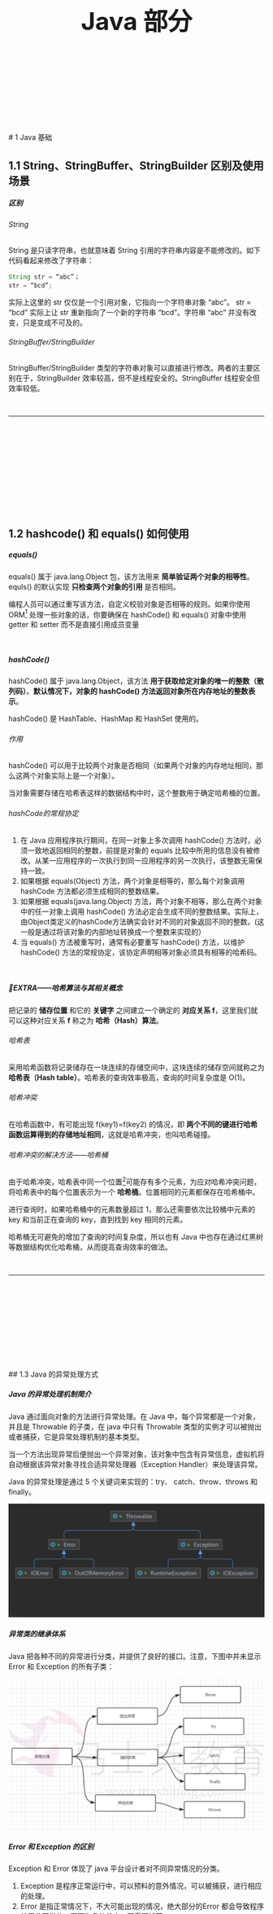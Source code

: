 

<div STYLE="page-break-after: always;">
	<br>
    <br>
    <br>
    <br>
    <br>
    <br>
    <br>
    <br>
    <br>
    <br>
	<center><h3><font size="20px">
        Java 部分
    </font></h3></center>
	<br>
    <br>
    <br>
    <br>
    <br>
    <br>
    <br>
    <br>
    <br>
    <br>
</div>
# 1	Java 基础

## 1.1	String、StringBuffer、StringBuilder 区别及使用场景

##### 区别

###### String

String 是只读字符串，也就意味着 String 引用的字符串内容是不能修改的。如下代码看起来修改了字符串：

```java
String str = “abc”；
str = “bcd”;
```

实际上这里的 str 仅仅是一个引用对象，它指向一个字符串对象 “abc”。 str = “bcd” 实际上让 str 重新指向了一个新的字符串 “bcd”。字符串 “abc” 并没有改变，只是变成不可及的。

###### StringBuffer/StringBuilder

StringBuffer/StringBuilder 类型的字符串对象可以直接进行修改。两者的主要区别在于，StringBuilder 效率较高，但不是线程安全的。StringBuffer 线程安全但效率较低。

<br>

---

<div STYLE="page-break-after: always;"><br>
    <br>
    <br>
    <br>
    <br>
    <br>
    <br>
    <br>
    <br>
    <br></div>

## 1.2	hashcode() 和 equals() 如何使用 

##### equals()

equals() 属于 java.lang.Object 包，该方法用来 **简单验证两个对象的相等性**。equls() 的默认实现 **只检查两个对象的引用** 是否相同。 

编程人员可以通过重写该方法，自定义校验对象是否相等的规则。如果你使用 ORM[^1.2-1] 处理一些对象的话，你要确保在 hashCode() 和 equals() 对象中使用 getter 和 setter 而不是直接引用成员变量 

<br>

##### hashCode()

hashCode() 属于 java.lang.Object，该方法 **用于获取给定对象的唯一的整数（散列码）**。**默认情况下，对象的 hashCode() 方法返回对象所在内存地址的整数表示**。

hashCode() 是 HashTable、HashMap 和 HashSet 使用的。

###### 作用

hashCode() 可以用于比较两个对象是否相同（如果两个对象的内存地址相同，那么这两个对象实际上是一个对象）。

当对象需要存储在哈希表这样的数据结构中时，这个整数用于确定哈希桶的位置。

###### hashCode的常规协定

1. 在 Java 应用程序执行期间，在同一对象上多次调用 hashCode() 方法时，必须一致地返回相同的整数，前提是对象的 equals 比较中所用的信息没有被修改。从某一应用程序的一次执行到同一应用程序的另一次执行，该整数无需保持一致。
2. 如果根据 equals(Object) 方法，两个对象是相等的，那么每个对象调用 hashCode 方法都必须生成相同的整数结果。
3. 如果根据 equals(java.lang.Object) 方法，两个对象不相等，那么在两个对象中的任一对象上调用 hashCode() 方法必定会生成不同的整数结果。实际上，由Object类定义的hashCode方法确实会针对不同的对象返回不同的整数。(这一般是通过将该对象的内部地址转换成一个整数来实现的）
4. 当 equals() 方法被重写时，通常有必要重写 hashCode() 方法，以维护 hashCode() 方法的常规协定，该协定声明相等对象必须具有相等的哈希码。

<br>

##### 📌EXTRA——哈希算法与其相关概念

把记录的 **储存位置** 和它的 **关键字** 之间建立一个确定的 **对应关系 f**，这里我们就可以这种对应关系 **f** 称之为 **哈希（Hash）算法**。

###### 哈希表

采用哈希函数将记录储存在一块连续的存储空间中，这块连续的储存空间就称之为 **哈希表（Hash table）**。哈希表的查询效率极高，查询的时间复杂度是 O(1)。

###### 哈希冲突

在哈希函数中，有可能出现 f(key1)=f(key2) 的情况，即 **两个不同的键进行哈希函数运算得到的存储地址相同**，这就是哈希冲突，也叫哈希碰撞。

###### 哈希冲突的解决方法——哈希桶

由于哈希冲突，哈希表中同一个位置[^1.2-2]可能存有多个元素，为应对哈希冲突问题，将哈希表中的每个位置表示为一个 **哈希桶**。位置相同的元素都保存在哈希桶中。

进行查询时，如果哈希桶中的元素数量超过 1，那么还需要依次比较桶中元素的 key 和当前正在查询的 key，直到找到 key 相同的元素。

哈希桶无可避免的增加了查询的时间复杂度，所以也有 Java 中也存在通过红黑树等数据结构优化哈希桶，从而提高查询效率的做法。

<br>

---

[^1.2-1]: 即对象关系映射，即在关系型数据库和业务实体对象之间进行映射，从而代替传统的 SQL 语句，通过操作对象的属性和方法进行数据库操作。Hibernate 是代表性的  ORM 的框架。
[^1.2-2]: 注意，这里指的不是物理存储单元上的同一个位置。

<div STYLE="page-break-after: always;"><br>
    <br>
    <br>
    <br>
    <br>
    <br>
    <br>
    <br>
    <br>
    <br></div>
## 1.3	Java 的异常处理方式

##### Java 的异常处理机制简介

Java 通过面向对象的方法进行异常处理。在 Java 中，每个异常都是一个对象，并且是 Throwable 的子类，在 java 中只有 Throwable 类型的实例才可以被抛出或者捕获，它是异常处理机制的基本类型。

当一个方法出现异常后便抛出一个异常对象，该对象中包含有异常信息，虚拟机将自动根据该异常对象寻找合适异常处理器（Exception Handler）来处理该异常。

Java 的异常处理是通过 5 个关键词来实现的：try、 catch、throw、throws 和 finally。

<img src="img/Java/1.3/1.png" style="zoom:50%;" />

<br>

##### 异常类的继承体系

Java 把各种不同的异常进行分类，并提供了良好的接口。注意，下图中并未显示 Error 和 Exception 的所有子类：

<img src="img/Java/1.3/2.png"  />

<br>

##### Error 和 Exception 的区别

Exception 和 Error 体现了 java 平台设计者对不同异常情况的分类。

1. Exception 是程序正常运行中，可以预料的意外情况，可以被捕获，进行相应的处理。
2. Error 是指正常情况下，不大可能出现的情况，绝大部分的Error 都会导致程序处于非正常的，不可恢复的状态，不需要捕获
3. Exception 分为可检查异常（checked）和 不可检查异常（unchecked）。可检查异常在源代码里必须显式的进行捕获处，这是编译期检查的一部分,不可检查异常是指运行时异常, 比如NullPointerException, ArrayIndexOutOfBoundsException之类, 通常是可以编码避免的逻辑错误,具体根据需要来判断是否需要捕获,并不会在编译期强制要求.

<br>

##### try...catch... 捕获异常

程序通常在运行之前不报错，但是运行后可能会出现某些未知的错误，但是还不想直接抛出到上一级，那么就需要通过 try…catch… 的形式进行异常捕获，之后根据不同的异常情况来进行相应的处理。

<br>

##### throw 抛出异常

如果你觉得解决不了某些异常问题，且不需要调用者处理，那么你可以抛出异常。 throw 关键字作用是在方法内部抛出一个 Throwable 类型的异常。任何 Java 代码都可以通过 throw 语句抛出异常。

<br>

##### throws 声明异常

通常， 一个方法出现编译时异常，就需要 try-catch/ throws 处理，否则会导致编译错误。但是，如果你不想在该方法中处理这个异常，也可以使用 throws 将这个异常抛出，交由该方法的调用者处理

<br>

##### throw 和 throws 的区别

###### 作用不同

- throw 用于程序员自行产生并抛出异常；
- throws 用于声明在该方法内抛出了异常。

###### 使用的位置不同

- throw 位于方法体内部，可以作为单独语句使用；
- throws 必须跟在方法参数列表的后面，不能单独使用。

###### 内容不同

- throw抛出一个异常对象，且只能是一个；
- throws后面跟异常类，而且可以有多个。 

<br>

##### 如何选择异常的处理方式

可以根据下图来选择是捕获异常，声明异常还是抛出异常

<img src="img/Java/1.3/3.png"  />

<br>

#####  自定义异常及其在生产中的应用 

 Java 虽然提供了丰富的异常处理类，但是在项目中还会经常使用自定义异常，其主要原因是 Java 提供的异常类在某些情况下还是不能满足实际需球。例如以下情况：

1. 系统中有些错误符合 Java 语法却不符合业务逻辑。
2. 在分层的软件结构中，通常是在表现层统一对系统其他层次的异常进行捕获处理。 

<br>

----

<div STYLE="page-break-after: always;"><br>
    <br>
    <br>
    <br>
    <br>
    <br>
    <br>
    <br>
    <br>
    <br></div>

# 2	面向对象

## 2.1	面向对象简介

##### 什么是面向对象

面向对象是一种编程思想，在面向对象编程中：

1. **万物可归类**：**类是对于世界事物的高度抽象** 。
2. **万物皆对象**：**对象是具体的世界事物。**

<br>

##### 面向对象的三大特性

1. **封装**：将对象运行所需的资源（方法和数据）封装在程序对象中。
2. **继承**：继承可以使得子类拥有父类的属性和方法，并在其基础上重新定义、追加属性和方法等。
3. **多态**：为不同数据类型的实体提供统一的接口。

<br>

##### 封装

封装 **隐藏** 了类的内部实现机制，可以在不影响使用的情况下改变类的内部结构，同时也保护了数据。对外界而言，类的内部细节是隐藏的，暴露给外界的只是它的访问方法。

###### 属性的封装

使用者只能通过事先定制好的方法来访问数据，可以方便地加入逻辑控制，限制对属性的不合理操作。

###### 方法的封装

使用者按照既定的方式调用方法，不必关心方法的内部实现，便于使用与修改，增强代码的可维护性。

<br>

##### 继承

继承是 **从已有的类中派生出新的类**，新类拥有已有类的属性和行为，并能扩展新的能力。

继承在本质上是从一般到特殊的关系，即 is-a 关系。子类继承父类，表明子类是一种特殊的父类，并且具有父类所不具有的一些属性或方法。或者从多种实现类中抽象出一个基类，使其具备多种实现类的共同特性 ，当实现类继承了基类（父类）后，实现类就具备了这些相同的属性。比如从猫类、狗类、虎类中可以抽象出动物类，具有和猫、狗、虎类的共同特性（吃、跑、叫等）。

###### 继承的作用

继承避免了对一般类和特殊类的共同特征进行的重复描述，通过继承可以清晰地表达每一项共同特征所适应的概念范围，在一般类中定义的属性和操作适应于这个类本身以及它以下的每一层特殊类的全部对象。运用继承原则使得系统模型比较简练也比较清晰。

###### Java 中继承的特点

Java 通过 extends 关键字来实现继承，父类中通过 private 定义的变量和方法不会被继承，不能在子类中直接操作父类通过 private 定义的变量以及方法。

<br>

##### 多态

多态是面向对象三大特性中比较难的一个，封装和继承最后归结于多态， 多态指的是类和类的关系，两个类由继承关系，存在有方法的重写，故而可以在调用时有父类引用指向子类对象。多态必备三个要素：继承，重写，父类引用指向子类对象。

<br>

---

<div STYLE="page-break-after: always;"><br>
    <br>
    <br>
    <br>
    <br>
    <br>
    <br>
    <br>
    <br>
    <br></div>
## 2.2	Java中重写和重载有哪些区别

##### 方法重载的规则

1. 方法名一致，但参数列表中参数的顺序、类型、个数至少有一项不同；
2. 重载与方法的返回值无关；
3. 可以抛出不同的异常，可以有不同修饰。

<br>

##### 方法重写的规则

1. 参数列表和返回值类型必须与被重写方法的完全一致；
2. 构造方法和声明为 final 的方法不能被重写，声明为 static 的方法不能被重写但是能够被再次声明；
3. 访问权限不能比父类中被重写的方法的访问权限更低。
4. 重写的方法能够抛出任何非强制异常（UncheckedException，也叫非运行时异常），无论被重写的方法是否抛出异常。但是，重写的方法不能抛出新的强制性异常，或者比被重写方法声明的更广泛的强制性异常，反之则可以。

<br>

##### 两者之间的区别

###### 根本区别

方法的重载和重写都是实现多态的方式，区别在于前者实现的是编译时的多态性，而后者实现的是运行时的多态性。

###### 代码层面的区别

|          | 重载（overload）   | 重写（override）                                   |
| -------- | ------------------ | -------------------------------------------------- |
| 位置     | 同一个类中[^2.2-1] | 子类和父类之间                                     |
| 修饰符   | 无关               | 父类的权限修饰符必须等于或低于子类                 |
| 返回值   | 无关               | 父类的返回值类型必须与子类相同或是子类返回值的父类 |
| 方法名   | 必须相同           | 必须相同                                           |
| 参数列表 | 必须不同           | 必须相同                                           |
| 抛出异常 | 无关               | 小于等于                                           |
| 方法体   | 不同               | 不同                                               |

<br>

---

[^2.2-1]: 子类重载父类方法，是因为子类能够继承父类的所有方法，所以发生重载的本质还是在同一个子类中。

<div STYLE="page-break-after: always;"><br>
    <br>
    <br>
    <br>
    <br>
    <br>
    <br>
    <br>
    <br>
    <br></div>

## 2.3	接口和抽象类有哪些相同点和不同点

##### 相同

1. 都不能够实例化
2. 抽象类和接口类型都可以作为引用类型
3. 一个类如果继承了某个抽象类或者实现了某个接口，都需要实现抽象类或接口中的法全部抽象方法，否则该类仍然需要被声明为抽象类或接口。

<br>

##### 不同

###### 抽象类

1. 抽象类中可以定义构造器；
2. 抽象类中可以有具体方法；
3. 抽象类中的成员可以是 private、默认、protected、public；
4. 抽象类中可以定义成员变量；
6. 抽象类中可以包含静态方法；
7. 一个类只能继承一个抽象类。

###### 接口

1. 接口中不能定义构造器；

2. 方法全部都是抽象方法[^2.3-1]；

3. 接口中的成员全都是 public 的；

4. 接口中只能定义常量；

5. 接口中不能有静态方法；

6. 一个类可以实现多个接口；

<br>

---

[^2.3-1]: JDK 1.8 的新特性 **接口默认方法** 允许在接口中使用 default 关键字添加非抽象的方法实现。

<div STYLE="page-break-after: always;"><br>
    <br>
    <br>
    <br>
    <br>
    <br>
    <br>
    <br>
    <br>
    <br></div>

## 2.4	怎样声明一个类不会被继承，什么场景下会用？

如果一个类被final修饰，此类不可以有子类，不能被其它类继承，如果一个中的所有方法都没有重写的需要，当前类也没有子类，就可以使用 final 修饰。

<br>

---

<div STYLE="page-break-after: always;"><br>
    <br>
    <br>
    <br>
    <br>
    <br>
    <br>
    <br>
    <br>
    <br></div>

## 2.5	Java中 == 和 equals 有哪些区别

##### 区别

1. equals 和 == 最大的区别是一个是方法一个是运算符。
2. == 如果比较的对象是基本数据类型，则比较的是数值是否相等；如果比较的是引用数据类型，则比较的是对象的地址值是否相等。equals() 用来比较对象的内容是否相等。

<br>

##### 注意

equals 方法不能用于基本数据类型的变量，如果没有对 equals 方法进行重写，则比较的是引用类型的变量所指向的对象的地址。

<br>

---

<div STYLE="page-break-after: always;"><br>
    <br>
    <br>
    <br>
    <br>
    <br>
    <br>
    <br>
    <br>
    <br></div>

# 3	集合

## 3.1	Hash Map

##### HashMap 简介

HashMap 根据键的 hashCode 值存储数据，大多数情况下可以直接定位到它的值，因而具有很快的访问速度，但遍历顺序却是不确定的。 

<br>

##### HashMap 为什么只允许一条记录的键为 null？

HashMap 最多只允许一条记录的键为 null，允许多条记录的值为 null，因为 HashMap 通过对 key 进行哈希运算得到 value 的存储地址，如果有多个键都为 null，那么它们的存储地址将会是相同的。

<br>

##### HashMap 是线程安全的吗？

HashMap **不是线程安全的**，如果有多个线程同时写 HashMap，可能会导致数据不一致。

如果需要满足线程安全，可以用 Collections 的 synchronizedMap 方法使 HashMap 具有线程安全的能力，或者使用 ConcurrentHashMap。

<br>

##### HashMap 中的重要概念

1. Entry：HashMap 底层实际上是一个数组，数组中存放的是 Entry 类型的对象。Entry 包含四个属性：key、value、hash 值和用于单向链表的 next。；
2. size：HashMap 当前存放的 Entry 数量；
3. capacity：当前数组容量，始终保持为 2^n^，可以扩容，扩容后数组大小是之前的 2 倍；
4. loadFactor：负载因子，默认为 0.75，和扩容机制相关；
5. threshold：扩容的阈值，threshold = capacity * loadFactor ，如果当前容器的容量达到了 threshold，就要进行扩容操作。比如当前的容器容量是 16，负载因子 是0.75，threshold = 16 \* 0.75 =12，也就是说，当容量达到了 12 的时候就会进行扩容操作。

<br>

##### JDK 1.7 HashMap 的结构

<img src="img/java/3.1/1.jpg" style="zoom:67%;" />

大方向上，HashMap 里面是一个数组，数组中每个元素是一个单向链表。上图中，每个绿色的实体是嵌套类 Entry 的实例。

<br>

##### JDK 1.8 HashMap 的结构

JDK 8 对 HashMap 进行了一些修改，最大的不同就是利用了 **红黑树**，所以其由 **数组+链表+红黑树** 组成。 

根据 Java7 HashMap 的介绍，查找时根据 hash 值可以快速定位到数组的具体下标，但是之后需要顺着链表依次比较才能找到对应的 value（哈希取余可能会相同），时间复杂度取决于链表的长度，为 O(n)。

为了降低这部分的开销，在 JDK 8 中，当链表中的元素超过了 8 个以后，会将链表转换为红黑树，在这些位置进行查找的时候可以降低时间复杂度为 O(logN)。 

![](img/java/3.1/2.jpg)

<br>

##### JDK 1.8 中 HashMap 其他优化

###### 扩容机制优化

简单说明——JDK 7 HashMap 在扩容后需要重新计算所有键的 Hash 值，JDK 8 针对此进行了优化，由于每次扩容都是对原数组长度乘 2，所以只要在原来的 Hash 值上增加一位即可得到新的 Hash 值。

###### 哈希碰撞优化

JDK 1.8 的 hash() 中，将 hash 值高位（前16位）参与到取模的运算中，使得计算结果的不确定性增强，降低发生哈希碰撞的概率。

###### 链表插入方式优化

在 JDK 1.7 中，HashMap 采用 **头插法** 向链表中插入新节点。Java1.8 中变成了 **尾插法**。

<br>

##### HashMap 与 HapTable 的对比

1. **效率**：HashMap 的效率比 HashTable 更高。
2. **线程同步**：HashMap 是非线程同步的，HashTable 是线程同步的。
3. **空<键,值>**：HashTable 不允许<键,值>有空值，HashMap 允许<键,值>有空值。
4. **迭代器**：HashTable 使用 Enumeration（也可使用 iterator），HashMap 使用 iterator。
5. **扩容算法**：HashTable 中 Hash 数组的默认大小是 11，增加的方式是 old\*2+1，HashMap 中 hash 数组的默认大小是16，增长方式是2的指数倍（old\*2）
6. **父类**：HashTable 继承 Dictionary 类，HashMap 继承自 AbstractMap 类，不过两者都实现了 Map 接口。

<br>

##### hashMap 实现线程安全的方式一——Collections.synchronizedMap()

通过 Collections.synchronizedMap() 返回一个新的Map，这个新的 map 就是线程安全的。实际上返回的并不是 HashMap，而是一个 Map 接口的实现类。

###### 实现原理

通过 Collections.synchronizedMap() 来封装所有不安全的 HashMap 的方法，就连 toString()、hashCode() 都进行了封装，封装的关键点有两处：

1. 使用了经典的 synchronized 来进行互斥，锁住的是对象；
2. 使用了代理模式new了一个新的类，这个类同样实现了 Map 接口。

###### 优点

代码实现十分简单,一看就懂

###### 缺点

从锁的角度来看，方法一直接使用了锁住方法，基本上是锁住了尽可能大的代码块，性能会比较差。

<br>

##### hashMap 实现线程安全的方式二——ConcurrentHashMap

更优秀的方法。

###### 实现原理

重新写了 HashMap()，比较大的改变有如下：

1. 使用了新的锁机制，把 HashMap 拆分成了多个独立的块，这样在高并发的情况下减少了锁冲突的可能
2. 使用的是 NonfairSync，这个特性调用 CAS 指令来确保原子性与互斥性

###### 优点

需要互斥的代码段比较少，性能会比较好。ConcurrentHashMap 把整个 Map 切分成了多个块，发生锁碰撞的几率大大降低，性能会比较好。

###### 缺点

代码繁琐。

<br>

---

<div STYLE="page-break-after: always;"><br>
    <br>
    <br>
    <br>
    <br>
    <br>
    <br>
    <br>
    <br>
    <br></div>
## 3.2	HashMap——扩容优化

##### 1.7 和 1.8 的扩容机制对比

在 JDK 1.7 中，扩容以后，对元素进行 rehash 算法，重新计算原来每个元素在扩容之后的哈希表中的位置。

而 JDK 1.8 采用 2 倍扩容机制，元素不需要进行重新计算位置。

<br>

1.8借助2倍扩容机制,元素不需要进行重新计算位置

JDK 1.8 在扩容时并没有像 JDK 1.7 那样，重新计算每个元素的哈希值，而是通过高位运算**（e.hash & oldCap）**来确定元素是否需要移动，比如 key1 的信息如下：

![](img/java/3.2/1.png)

使用 e.hash & oldCap 得到的结果，高一位为 0，当结果为 0 时表示元素在扩容时位置不会发生任何变化，而 key 2 信息如下

![](img/java/3.2/2.png)

高一位为 1，当结果为 1 时，表示元素在扩容时位置发生了变化，新的下标位置等于原下标位置 + 原数组长度**hashmap,****不必像1.7一样全部重新计算位置**

<img src="img/java/3.2/3.png" style="zoom:67%;" />

<br>

##### 为什么hashmap扩容的时候是两倍？

在存入元素时,放入元素位置有一个 (n-1)&hash 的一个算法,和hash&(newCap-1),这里用到了一个&位运算符

<img src="img/java/3.2/4.png" style="zoom:67%;" />

 

当HashMap的容量是16时，它的二进制是10000，(n-1)的二进制是01111，与hash值得计算结果如下

<img src="img/java/3.2/5.png" style="zoom:67%;" />

下面就来看一下HashMap的容量不是2的n次幂的情况，当容量为10时，二进制为01010，(n-1)的二进制是01001，向里面添加同样的元素，结果为

<img src="img/java/3.2/6.png" style="zoom:67%;" />

可以看出，有三个不同的元素进过&运算得出了同样的结果，严重的hash碰撞了

只有当n的值是2的N次幂的时候，进行&位运算的时候，才可以只看后几位，而不需要全部进行计算

<br>

---

<div STYLE="page-break-after: always;"><br>
    <br>
    <br>
    <br>
    <br>
    <br>
    <br>
    <br>
    <br>
    <br></div>

## 3.3	ArrayList 和 LinkedList 的区别与适用场景

##### 访问速度

- ArrayList 是基于索引（index）的数据接口，它的底层是 **数组**，使用索引在数组中搜索和读取数据是很快的。它能以 O(1) 的时间复杂度对元素进行随机访问。
- LinkedList 是以元素列表的形式存储它的数据，每一个元素都和它的前一个和后一个元素链接在一起。在这种情况下，查找某个元素的时间复杂度是 O(n)。

<br>

##### 插入、删除速度

LinkedList 的插入、删除速度比 ArrayList  更快：

- LinkedList  的元素可以被直接添加到集合的任意位置，或者从任意位置移除，不需要额外操作，时间复杂度仅为 O(1)。
- ArrayList 在插入和删除时需要重新排列数组中的所有数据，并可能需要进行扩容和索引更新，最恶劣的情况下时间复杂度是 O(n)。

<br>

##### 内存占用

LinkedList 比 ArrayList 更占内存：

-  LinkedList 的每个节点中存储了数据和前后节点的位置。
- ArrayList 的每个节点只存储数据。

<br>

##### LinkedList 和 ArrayList 的适用场景

频繁进行插入和删除操作，且不是经常需要进行随机访问，此时适用 LinkedList，否则使用 ArrayList。

<br>

----

<div STYLE="page-break-after: always;"><br>
    <br>
    <br>
    <br>
    <br>
    <br>
    <br>
    <br>
    <br>
    <br></div>

## 3.4	集合的线程安全解决方案

##### 第一代线程安全集合类——Vector、HashTable

###### 	保证线程安全的方法

使用 synchronized 修饰方法

###### 	缺点

效率低下

<br>

##### 第二代线程非安全集合类——ArrayList、HashMap

高性能但线程不安全。

###### 	ArrayList、HashMap 如何解决线程安全问题

使用 Collections.synchronizedList(list) 与 Collections.synchronizedMap(map)，底层使用了 synchronized 代码块锁，锁在方法里面，与直接锁住方法的第一代相比，性能有所提高。

<br>

##### 第三代线程安全集合类

java.util.concurrent 包的集合类：

1. ConcurrentHashMap: .
2. CopyOnWriteArrayList
3. CopyOnWriteArraySet

底层大都采用 Lock 锁（注意，1.8的 ConcurrentHashMap 不使用 Lock 锁），保证安全的同时，性能也很高。

<br>

---

<div STYLE="page-break-after: always;"><br>
    <br>
    <br>
    <br>
    <br>
    <br>
    <br>
    <br>
    <br>
    <br></div>
#  4	Java 代理

## 4.1	代理模式和 Java 中的代理

##### 代理模式简介

<br>

##### 什么是静态代理

只能静态的代理某些类或者某些方法，编码简单但功能较弱，不推荐使用。

<br>

##### 什么是动态代理

动态代理是 **在程序运行期间创建目标对象的代理对象**，并对目标对象中的方法进行功能性增强的一种技术。

<br>

##### Java 动态代理的两种实现方式[^4.1-1]

1. Proxy
2. CGLIB

<br>

---

[^4.1-1]: Spring AOP 的底层实现对这两种方式都有涉及。

<div STYLE="page-break-after: always;"><br>
    <br>
    <br>
    <br>
    <br>
    <br>
    <br>
    <br>
    <br>
    <br></div>
## 4.2	Java 中的静态代理实现

---

<div STYLE="page-break-after: always;"><br>
    <br>
    <br>
    <br>
    <br>
    <br>
    <br>
    <br>
    <br>
    <br></div>


## 4.3	动态代理——Proxy 代理

##### Proxy 代理简介

Proxy 代理是 JDK 内置的动态代理。

###### 特点

面向接口，不需要导入第三方依赖，可以对多个不同的接口进行增强，通过反射读取注解时，只能读取到接口上的注解。

###### 原理

面向接口，只能对实现类在实现接口中定义的方法进行增强。

<br>

##### 例

定义接口和实现

```
package com.proxy;

public interface UserService {
    public String getName(int id);

    public Integer getAge(int id);
}
```

```
package com.proxy;

public class UserServiceImpl implements UserService {
    @Override
    public String getName(int id) {
        System.out.println("------getName------");
        return "riemann";
    }

    @Override
    public Integer getAge(int id) {
        System.out.println("------getAge------");
        return 26;
    }
}
```

```
package com.proxy;

import java.lang.reflect.InvocationHandler;
import java.lang.reflect.Method;

public class MyInvocationHandler implements InvocationHandler {

    public Object target;

    MyInvocationHandler() {
        super();
    }

    MyInvocationHandler(Object target) {
        super();
        this.target = target;
    }

    @Override
    public Object invoke(Object proxy, Method method, Object[] args) throws Throwable {
        if ("getName".equals(method.getName())) {
            System.out.println("++++++before " + method.getName() + "++++++");
            Object result = method.invoke(target, args);
            System.out.println("++++++after " + method.getName() + "++++++");
            return result;
        } else {
            Object result = method.invoke(target, args);
            return result;
        }
    }
}
```

```
package com.proxy;

import java.lang.reflect.InvocationHandler;
import java.lang.reflect.Proxy;

public class Main1 {
    public static void main(String[] args) {
        UserService userService = new UserServiceImpl();
        InvocationHandler invocationHandler = new MyInvocationHandler(userService);
        UserService userServiceProxy = (UserService) Proxy.newProxyInstance(userService.getClass().getClassLoader(),
                userService.getClass().getInterfaces(),invocationHandler);
        System.out.println(userServiceProxy.getName(1));
        System.out.println(userServiceProxy.getAge(1));
    }
}
```

<br>

---

<div STYLE="page-break-after: always;"><br>
    <br>
    <br>
    <br>
    <br>
    <br>
    <br>
    <br>
    <br>
    <br></div>


## 4.5	动态代理——CGLIB 

##### CGLIB 动态代理简介

######    特点

面向父类的动态代理，需要导入第三方依赖

###### 原理

底层通过子类继承父类并重写方法的形式实现增强。

<br>

##### CGLIB的核心类

1. net.sf.cglib.proxy.Enhancer：主要的增强类

2. net.sf.cglib.proxy.MethodInterceptor：主要的方法拦截类，它是 Callback 接口的子接口，需要用户实现

3. net.sf.cglib.proxy.MethodProxy：JDK 的 java.lang.reflect.Method类 的代理类，可以方便的实现对源对象方法的调用，如使用：

   ```
   Object o = methodProxy.invokeSuper(proxy, args);//虽然第一个参数是被代理对象，也不会出现死循环的问题。
   ```

4. net.sf.cglib.proxy.MethodInterceptor 接口是最通用的回调（callback）类型，它经常被基于代理的AOP用来实现拦截（intercept）方法的调用。这个接口只定义了一个方法：

   ```java
   public Object intercept(Object object, 
   						java.lang.reflect.Method method,
   						Object[] args,
   						MethodProxy proxy) throws Throwable;
   ```

   - 第一个参数是代理对像，第二和第三个参数分别是拦截的方法和方法的参数。原来的方法可能通过使用java.lang.reflect.Method对象的一般反射调用，或者使用 net.sf.cglib.proxy.MethodProxy对象调用。net.sf.cglib.proxy.MethodProxy通常被首选使用，因为它更快。

<br>

##### 例

```
package com.proxy.cglib;

import net.sf.cglib.proxy.MethodInterceptor;
import net.sf.cglib.proxy.MethodProxy;
import java.lang.reflect.Method;
 
public class CglibProxy implements MethodInterceptor {
    @Override
    public Object intercept(Object o, Method method, Object[] args, MethodProxy methodProxy) throws Throwable {
        System.out.println("++++++before " + methodProxy.getSuperName() + "++++++");
        System.out.println(method.getName());
        Object o1 = methodProxy.invokeSuper(o, args);
        System.out.println("++++++before " + methodProxy.getSuperName() + "++++++");
        return o1;
    }
}

```

```
package com.proxy.cglib;
 
import com.test3.service.UserService;
import com.test3.service.impl.UserServiceImpl;
import net.sf.cglib.proxy.Enhancer;
 
public class Main2 {
    public static void main(String[] args) {
        CglibProxy cglibProxy = new CglibProxy();
 
        Enhancer enhancer = new Enhancer();
        enhancer.setSuperclass(UserServiceImpl.class);
        enhancer.setCallback(cglibProxy);
 
        UserService o = (UserService)enhancer.create();
        o.getName(1);
        o.getAge(1);
    }
}
```

<br>

---

<div STYLE="page-break-after: always;"><br>
    <br>
    <br>
    <br>
    <br>
    <br>
    <br>
    <br>
    <br>
    <br></div>

#  5	jdk 1.8 的新特性

## 5.1	接口的默认方法

##### 简介

jdk 8 允许我们给接口添加一个非抽象的方法实现，只需要使用 default关键字即可，这个特征又叫做扩展方法。

<br>

##### 例

```java
interface Formula {

    double calculate(int a);

	default double sqrt(int a) {
        return Math.sqrt(a);
    } 
}
```

<br>

---

<div STYLE="page-break-after: always;"><br>
    <br>
    <br>
    <br>
    <br>
    <br>
    <br>
    <br>
    <br>
    <br></div>

## 5.2	Lambda 表达式

##### 什么是 Lambda 表达式

Lambda 表达式本质上是一个匿名函数，可以把 Lambda 表达式理解为一段可以传递的代码（即将代码像数据一样进行传递）。

借助 Lambda 表达式可以写出更简洁、更灵活的代码。同时，JDK 也提供了大量的内置函数式接口，使得 Lambda 表达式的运用更加方便、高效。

<br>

##### 操作符 ->

Java 8 中引入了一个新的操作符 **->** ，该操作符被称为箭头操作符或 Lambda 操作符。

箭头操作符将 Lambda 表达式拆分成两部分：

- 左侧 : Lambda 表达式的参数列表；
- 右侧 : Lambda 表达式中所需执行的功能， 即 Lambda 体。

<br>

##### Lambda 表达式的简化语法

1. 小括号内参数的类型可以省略；
2. 如果小括号内仅有一个参数，小括号可以省略；

3. 如果大括号内仅有一个条语句，则无论是否有返回值，都可以省略大括号、return 关键字及语句分号。

<br>

##### Lambda 表达式的作用——替代匿名内部类

###### Java 早期版本的字符串排序

```java
List<String> names = Arrays.asList("peterF", "anna", "mike", "xenia");

Collections.sort(names, 
	new Comparator<String>() {
		@Override public int compare(String a, String b) {
        	return b.compareTo(a); 
        } 
	});
```

给静态方法 Collections.sort() 传入一个 List 对象以及一个比较器来按指定顺序排列，比较器是一个匿名内部类。

###### 通过 Lambda 表达式实现字符串排序

```java
Collections.sort(names,
	(String a, String b) -> {
        return b.compareTo(a); 
	});
```

进一步简化：

```java
Collections.sort(names, 
	(String a, String b) -> b.compareTo(a)
	);
```

<br>

##### Lambda 表达式的作用——对集合进行迭代

```java
@Test
public void iterTest() {
    List<String> languages = Arrays.asList("java","scala","python");
    //before java8
    for(String each:languages) {
        System.out.println(each);
    }
    //after java8
    languages.forEach(x -> System.out.println(x));
    languages.forEach(System.out::println);
}
```

<br>

---

<div STYLE="page-break-after: always;"><br>
    <br>
    <br>
    <br>
    <br>
    <br>
    <br>
    <br>
    <br>
    <br></div>

## 5.3	函数式接口

##### 什么是函数式接口

函数式接口是指 **仅包含一个抽象方法的接口**。

因为 JDK 8 的新特性——**接口默认方法** 不算抽象方法，所以也可以给函数式接口添加默认方法。

<br>

##### 函数式接口判定注解——@FunctionalInterface 

JDK 8 提供了 @FunctionalInterface  注解，用于判定接口是否是函数式接口。在接口上配置这个注解后，如果编译器发现接口中的抽象方法数量多余一个，那么将会报错。

###### 例

```java
@FunctionalInterface 
interface Converter<F, T> {
	T convert(F from);
}

Converter<String, Integer> converter = (from) -> Integer.valueOf(from); 
Integer converted = converter.convert("123"); 
System.out.println(converted); 
```

<br>

##### 函数式接口与 lambda 表达式的关系

lambda 表达式一般作为 **方法的参数**，而参数存在其 **类型**，而函数式接口就是 lambda 表达式所属的类型。

可以说，Lambda 表达式是函数式接口的实例。

<br>

##### 内建函数式接口

JDK 1.8 包含了很多内建的函数式接口，比如 Comparator 或者 Runnable 接口，这些接口添加了 @FunctionalInterface 注解以便能用在 lambda 表达式上。 所以，一般在使用 Lambda 表达式时，我们不需要额外创建函数式接口。

<br>

---

<div STYLE="page-break-after: always;"><br>
    <br>
    <br>
    <br>
    <br>
    <br>
    <br>
    <br>
    <br>
    <br></div>

## 5.4	集合的 Stream 操作（❗需要补充）



---

<div STYLE="page-break-after: always;"><br>
    <br>
    <br>
    <br>
    <br>
    <br>
    <br>
    <br>
    <br>
    <br></div>

## 5.5	Date API（❗需要修改，尤其是 LocalTime、LocalDate、LoceDateTime）

##### 简介

Java 8 在 java.time 包下提供了一组全新的时间日期 API。新的日期 API 和开源的 Joda-Time 库差不多，但又不完全一样。

<br>

##### 时钟 Clock

Clock 类提供了访问当前日期和时间的方法，Clock 是时区敏感的，可以用来取代 System.currentTimeMillis() 来获取当前的微秒数。某一个特定的时间点也可以使用Instant类来表示，Instant 类也可以用来创建老的 java.util.Date 对象。

###### 例

```java
Clock clock = Clock.systemDefaultZone();
long millis = clock.millis();

Instant instant = clock.instant();
Date legacyDate = Date.from(instant); // legacy java.util.Date
```

<br>

##### 时区 Timezones

在新 API 中时区使用 ZoneId 来表示。时区可以很方便的使用静态方法 of() 获取。 时区定义了到 UTS 时间的时间差，在 Instant 时间点对象到本地日期对象之间转换的时候是极其重要的。

###### 例

```java
System.out.println(ZoneId.getAvailableZoneIds()); // prints all available timezone ids

ZoneId zone1 = ZoneId.of("Europe/Berlin"); 
ZoneId zone2 = ZoneId.of("Brazil/East"); 
System.out.println(zone1.getRules()); 
System.out.println(zone2.getRules());

// ZoneRules[currentStandardOffset=+01:00] // ZoneRules[currentStandardOffset=-03:00]
```

<br>

##### 本地时间 LocalTime

LocalTime 定义了一个没有时区信息的时间，例如晚上10点，或者 17:30:15。

###### 例一

使用前面代码创建的时区创建两个本地时间，之后比较时间并以小时和分钟为单位计算两个时间的时间差：

```java
LocalTime now1 = LocalTime.now(zone1); LocalTime now2 = LocalTime.now(zone2);

System.out.println(now1.isBefore(now2)); // false

long hoursBetween = ChronoUnit.HOURS.between(now1, now2); long minutesBetween = ChronoUnit.MINUTES.between(now1, now2);

System.out.println(hoursBetween); // -3 System.out.println(minutesBetween); // -239


```

###### 例二

LocalTime 提供了多种工厂方法来简化对象的创建，包括解析时间字符串。

```java
LocalTime late = LocalTime.of(23, 59, 59); 
System.out.println(late); // 23:59:59

DateTimeFormatter germanFormatter = DateTimeFormatter.ofLocalizedTime(FormatStyle.SHORT).withLocale(Locale.GERMAN);

LocalTime leetTime = LocalTime.parse("13:37", germanFormatter);
System.out.println(leetTime); // 13:37
```

<br>

##### LocalDate 本地日期

LocalDate 表示了一个确切的日期，比如 2014-03-11。该对象值是不可变的，用起来和 LocalTime 基本一致。注意， LocalDate 对象是不可变的，操作返回的总是一个新实例。

##### 例——给Date对象加减天/月/年

代码如下:

```java
LocalDate today = LocalDate.now();
LocalDate tomorrow = today.plus(1, ChronoUnit.DAYS); 
LocalDate yesterday = tomorrow.minusDays(2);

LocalDate independenceDay = LocalDate.of(2014, Month.JULY, 4); 
DayOfWeek dayOfWeek = independenceDay.getDayOfWeek();

System.out.println(dayOfWeek); // FRIDAY 从字符串解析一个LocalDate类型和解析LocalTime一样简单：
```

###### 例——解析时间字符串

```java
DateTimeFormatter germanFormatter = DateTimeFormatter.ofLocalizedDate(FormatStyle.MEDIUM).withLocale(Locale.GERMAN);

LocalDate xmas = LocalDate.parse("24.12.2014", germanFormatter);
System.out.println(xmas); // 2014-12-24
```

<br>

##### 本地日期时间 LocalDateTime 

LocalDateTime 同时表示了时间和日期，相当于前两节内容合并到一个对象上了。LocalDateTime 和 LocalTime 还有 LocalDate 一样，都是不可变的。 LocalDateTime 提供了一些能访问具体字段的方法。

###### 例一

```java
LocalDateTime sylvester = LocalDateTime.of(2014, Month.DECEMBER, 31, 23, 59, 59);

DayOfWeek dayOfWeek = sylvester.getDayOfWeek();
System.out.println(dayOfWeek); // WEDNESDAY

Month month = sylvester.getMonth();
System.out.println(month); // DECEMBER

long minuteOfDay = sylvester.getLong(ChronoField.MINUTE_OF_DAY);
System.out.println(minuteOfDay); // 1439
```

###### 例二

只要附加上时区信息，就可以将其转换为一个时间点 Instant 对象，Instant 时间点对象可以很容易的转换为老式的 java.util.Date：

```Java
Instant instant = sylvester .atZone(ZoneId.systemDefault()) .toInstant();

Date legacyDate = Date.from(instant); System.out.println(legacyDate); // Wed Dec 31 23:59:59 CET 2014
```

###### 例三——使用自定义的格式格式化 LocalDateTime

```Java
DateTimeFormatter formatter = DateTimeFormatter.ofPattern("MMM dd, yyyy - HH:mm");

LocalDateTime parsed = LocalDateTime.parse("Nov 03, 2014 - 07:13", formatter); 
String string = formatter.format(parsed); 
System.out.println(string); // Nov 03, 2014 - 07:13
```

和 java.text.NumberFormat 不一样的是新版的 DateTimeFormatter 是不可变的，所以它是线程安全的。

<br>

---

<div STYLE="page-break-after: always;"><br>
    <br>
    <br>
    <br>
    <br>
    <br>
    <br>
    <br>
    <br>
    <br></div>

## 5.6	Annotation 注解（❗需要补充）

##### 多重注解

Java 8 中提供了对多重注解的支持，多重注解的意思是把同一个类型的注解使用多次，只需要在该注解前标注 @Repeatable 即可。

<br>

---

<div STYLE="page-break-after: always;"><br>
    <br>
    <br>
    <br>
    <br>
    <br>
    <br>
    <br>
    <br>
    <br></div>
# 附录

##### 参考资料

- 主要参考资料——[2022年最新【Java经典面试题300问】面试必备，查漏补缺；多线程+spring+JVM调优+分布式+redis+算法](https://www.bilibili.com/video/BV15v4y1T7fz?p=80&spm_id_from=pageDriver&vd_source=87ed5edcdc8042ca0c34ee5bbeeda7b3) 发布于 2022/06/29；
- [1.2	hashcode() 和 equals() 如何使用 ](#1.2	hashcode() 和 equals() 如何使用 )——[哈希表+哈希桶简介及实现](https://blog.csdn.net/weixin_43083491/article/details/107737045) 发布于 2020/08/01 最后修改于 2022/05/24；

<br>

